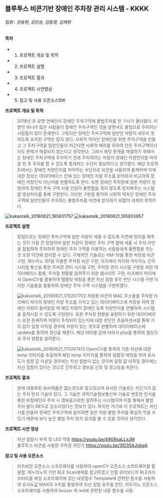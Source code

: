 ## 블루투스 비콘기반 장애인 주차장 관리 시스템 - KKKK
###### 팀원 : 권용현, 김민승, 김동영, 김재현

#### 목차

  - 1. 프로젝트 개요 및 목적
  - 2. 프로젝트 설명
  - 3. 프로젝트 결과
  - 4. 프로젝트 시연영상
  - 5. 참고 및 사용 오픈소스SW

**프로젝트 개요 및 목적**

> 2018년 초 유명 연예인이 장애인 주차구역에 불법주차를 한 기사가 올라왔다. 이뿐만 아니라 많은 사람들이 장애인 주차구역인 것을 알면서도 불법으로 주차하는 사람들이 많이 존재한다. 그렇지만 장애인 주차구역에 일반인 차량이 세우지 못하도록 조치한 구역은 많지 않다. 사회적 약자인 장애인을 위한 주차구역을 만들고 그 주차구역을 일반인들이 어긴다면 사회적 배려를 위하여 만든 주차구역이더라도 문제가 해결되지 않는다고 생각한다. 그래서 해당 문제를 해결하기 위해서는 장애인 주차구역에 주차하기 전에 주차하려는 차량이 장애인 차량인지를 파악을 한 후 주차를 할 수 있도록 통제하는 수단이 필요하다고 생각했다. 해당 프로젝트에서는 장애인 차량인지를 파악하는 수단으로 비콘을 사용하여 통제하며 이에 대한 정보는 데이터베이스 안에 있는 장애인 차량 주소를 읽어와서 비교하여 장애인 차량인지 아닌지를 판별하도록 한다. 또한 장애인 주차장에 일반 차량이 침범하여 장애인 주차 구역 사용 인원이 불편함을 겪지 않도록 방지해주는 시스템을 영상처리를 통해 구현한다. 이러한 구현을 통하여 사회적 약자인 장애인 주차구역에 일반인들이 주차하는 불법주차를 미연에 방지하기 위함이 과제의 목적이다. 

![kakaotalk_20180621_165931757](https://user-images.githubusercontent.com/37283217/41706307-6e52236e-7576-11e8-9ad9-e97ed6a408f6.png)
![kakaotalk_20180621_165933957](https://user-images.githubusercontent.com/37283217/41706581-1d561d48-7577-11e8-90dd-ec7ca7bca0d2.png)

**프로젝트 설명**

> 장점으로는 장애인 주차구역에 일반 차량이 세울 수 없도록 미연에 방지를 해주는 것이 가장 큰 장점이며 일반 차량이 장애인 주차 구역 옆에 세울 시 주차 라인을 침범하여 주차하여 장애인 주차 구역을 이용하는 사람들에게 불편함을 주는 것 또한 미연에 방지할 수 있다. 구체적인 기술로는 HM-10을 통한 차량용 비콘 구현, 제누이노 101을 이용한 주차장 비콘 구현, 라즈베리 파이와 아두이노 간의 시리얼 통신을 통한 주차장 관리 시스템 구현, 주차장 관리 시스템 구현을 위한 데이터베이스 활용, 주차장 현황을 알려주기 위한 웹사이트 구현, 라즈베리 파이에서 OpenCV를 활용하여 템플릿 매칭을 통한 차선 침범 유무 판단 시스템 구현 이러한 기술들을 활용하여 장애인 주차 구역 시스템을 구현하였다. 
>
> ![kakaotalk_20180621_170207702](https://user-images.githubusercontent.com/37283217/41706726-765dcc42-7577-11e8-9bf2-bedf3911b2d1.png)
> 차량용 비콘의 MAC 주소들을 주차장 라즈베리 파이의 장애인 차량 주소를 가지고 있는 데이터베이스에 저장을 하여 장애인 차량이 들어왔을 때 해당 차량이 장애인 등록 차량인지를 판별하여 시스템을 동작시킬 수 있도록 구현한다. 또한 주차장 현황을 표현하기 위한 데이터베이스 또한 존재하며 차량이 주차되어 있는지에 대한 판단은 초음파센서를 통해 거리 값이 일정 이하일 경우에 차량이 있는 것으로 판별하여 데이터베이스에 update를 통하여 갱신을 해준다. 해당 테이블 값에 따라서 php를 통하여 웹상으로 주차 현황을 알려준다.
>
> ![kakaotalk_20180621_170207413](https://user-images.githubusercontent.com/37283217/41706738-7e330432-7577-11e8-89f5-a5a4ee2fec6f.png)
> OpenCV를 통하여 기존 차선에 대한 temp 이미지를 추출하여 해당 temp 이미지를 통하여 템플릿 매칭을 하여 유사도가 일정 값 이상일 경우에는 차선 침범이 없는 것이며 일정 값 이하일 경우에는 차선 침범이 있다는 것으로 간주하고 경보음 신호 및 경고등을 켜준다.

**프로젝트 결과**

>현재 대중화된 유사제품은 없는것으로 알고있으며 유사한 기술로는 차단기가 없는 주차 방지 기술이 있다. 그 기술은 과학기술정보통신부 기술로 번호판 인식을 통한 비장애인이 주차 시 경보음으로만 알려주는 시스템이며
이를 통해서 불법 주차 율이 68%로 감소되었다는 정보가 있다. 하지만 거기에 이 프로젝트는 차단기를 만들어 장애인 주차구역에 설치하면 일반 차량 불법 주차를 확실히 막을 수 있기 때문에 보다 높은 불법 주차 방지 효과를 볼 수 있을 것이라 생각한다.

**프로젝트 시연 영상**

>차선 침범시 부저 및 LED 작동 <https://youtu.be/49GRxaLLxJM>  
>블루투스 비콘을 사용한 주차장 차단기 <https://youtu.be/3ID35AJobgA>

**참고 및 사용 오픈소스**

>라즈비안 오픈소스 소프트웨어를 사용하여 openCV 오픈소스 소프트웨어를 활용함.
제누이노의 기반 BLE Scan예제를 참고하였고 인텔 큐리보드의 BLE라이브러리를 
해당 소프트웨어에 있는 내장함수 Templete에 관련된 함수를 사용하여 유사도값 MAX의 수치를 활용하여
차선 침범 유무를 판단.
아두이노 오픈소스 소프트웨어를 사용하여 bozzer 와 led에 관련된 내장 함수를 사용.
